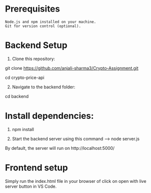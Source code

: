 
# Prerequisites

    Node.js and npm installed on your machine.
    Git for version control (optional).

# Backend Setup

  1. Clone this repository: 

  git clone https://github.com/anjali-sharma3/Crypto-Assignment.git

  cd crypto-price-api

 2. Navigate to the backend folder:

   cd backend

# Install dependencies:

1. npm install

2. Start the backend server using this command -->  node server.js

By default, the server will run on http://localhost:5000/

# Frontend setup

Simply run the index.html file in your browser of click on open with live server button in VS Code.